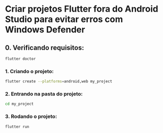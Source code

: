# Criar projetos Flutter fora do Android Studio para evitar erros com Windows Defender

## 0. Verificando requisitos:

```bash
flutter doctor
```

### 1. Criando o projeto:

```bash
flutter create --platforms=android,web my_project
```
### 2. Entrando na pasta do projeto:

```bash
cd my_project
```
### 3. Rodando o projeto:
```bash
flutter run
```
